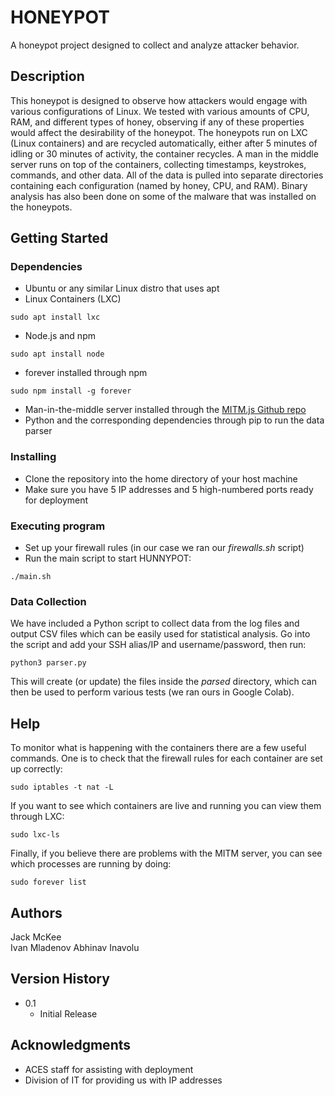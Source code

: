 # HONEYPOT

A honeypot project designed to collect and analyze attacker behavior. 

## Description

This honeypot is designed to observe how attackers would engage with various configurations of Linux. We tested with various amounts of CPU, RAM, and different types of honey, observing if any of these properties would affect the desirability of the honeypot. The honeypots run on LXC (Linux containers) and are recycled automatically, either after 5 minutes of idling or 30 minutes of activity, the container recycles. A man in the middle server runs on top of the containers, collecting timestamps, keystrokes, commands, and other data. All of the data is pulled into separate directories containing each configuration (named by honey, CPU, and RAM). Binary analysis has also been done on some of the malware that was installed on the honeypots.  

## Getting Started

### Dependencies

* Ubuntu or any similar Linux distro that uses apt
* Linux Containers (LXC)
```
sudo apt install lxc
```
* Node.js and npm
```
sudo apt install node
```
* forever installed through npm
```
sudo npm install -g forever
```
* Man-in-the-middle server installed through the [MITM.js Github repo](https://github.com/UMD-ACES/MITM)
* Python and the corresponding dependencies through pip to run the data parser

### Installing

* Clone the repository into the home directory of your host machine
* Make sure you have 5 IP addresses and 5 high-numbered ports ready for deployment

### Executing program

* Set up your firewall rules (in our case we ran our *firewalls.sh* script)
* Run the main script to start HUNNYPOT: 
```
./main.sh
```

### Data Collection

We have included a Python script to collect data from the log files and output CSV files which can be easily used for statistical analysis. Go into the script and add your SSH alias/IP and username/password, then run:
```
python3 parser.py
```
This will create (or update) the files inside the *parsed* directory, which can then be used to perform various tests (we ran ours in Google Colab). 

## Help

To monitor what is happening with the containers there are a few useful commands. One is to check that the firewall rules for each container are set up correctly: 
```
sudo iptables -t nat -L
```
If you want to see which containers are live and running you can view them through LXC:
```
sudo lxc-ls
```
Finally, if you believe there are problems with the MITM server, you can see which processes are running by doing: 
```
sudo forever list
```

## Authors
Jack McKee  
Ivan Mladenov
Abhinav Inavolu

## Version History

* 0.1
    * Initial Release

## Acknowledgments

* ACES staff for assisting with deployment
* Division of IT for providing us with IP addresses
